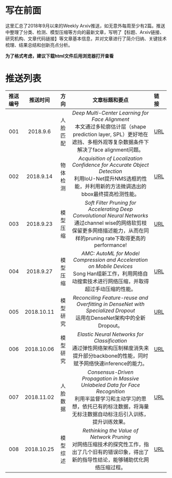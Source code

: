# 写在前面

这里汇总了2018年9月以来的Weekly Arxiv推送，如无意外每周至少有2篇。推送中整理了分类、检测、模型压缩等方向的最新文章，写明了【标题、Arxiv链接、研究机构、文章代码链接】等文章基本信息，并对文章进行了简介归纳、关键技术梳理、结果总结和创新亮点分析。

__为了格式考虑，建议下载html文件后用浏览器打开查看__

# 推送列表

|推送编号|  推送时间   |    方向   |     文章标题和要点    |     链接     |
|:-----:|:----------:|:--------:|:----------:|:-------------|
|  001  |  2018.9.6  |  人脸匹配 |  _Deep Multi-Center Learning for Face Alignment_ <br>本文通过多轮廓估计层（shape prediction layer, SPL）更好地在遮挡、多相外观等复杂数据条件下解决了face alignment问题。| [URL](https://github.com/luzhilin19951120/paperReadingMails/tree/master/2018/001) |
|  002  |  2018.9.14  | 物体检测 | _Acquisition of Localization Confidence for Accurate Object Detection_ <br>利用IoU-Net提升NMS选框的性能，并利用新的方法微调选出的bbox最终提高检测性能。| [URL](https://github.com/luzhilin19951120/paperReadingMails/tree/master/2018/002) |
|  003  |  2018.9.23  | 模型压缩 | _Soft Filter Pruning for Accelerating Deep Convolutional Neural Networks_ <br>通过channel wise的网络软剪枝保留更多网络描述能力，从而在同样的pruning rate下取得更高的performance!| [URL](https://github.com/luzhilin19951120/paperReadingMails/tree/master/2018/003) |
|  004  |  2018.9.27  | 模型压缩 | _AMC: AutoML for Model Compression and Acceleration on Mobile Devices_ <br>Song Han组新工作，利用网络自动搜索技术进行网络压缩，并取得超过手动压缩的性能。| [URL](https://github.com/luzhilin19951120/paperReadingMails/tree/master/2018/004) |
|  005  |  2018.10.11  | 模型研究 | _Reconciling Feature-reuse and Overfitting in DenseNet with Specialized Dropout_ <br>运用在DenseNet架构中的全新Dropout。| [URL](https://github.com/luzhilin19951120/paperReadingMails/tree/master/2018/005) |
|  006  |  2018.10.06  | 模型研究 | _Elastic Neural Networks for Classification_ <br>通过弹性网络架构压制梯度消失来提升部分backbone的性能，同时赋予网络快速inference的能力。| [URL](https://github.com/luzhilin19951120/paperReadingMails/tree/master/2018/006) |
|  007  |  2018.11.02  | 人脸数据 | _Consensus-Driven Propagation in Massive Unlabeled Data for Face Recognition_ <br>利用半监督学习和主动学习的思想，依托已有的标注数据，将海量无标注数据自动标注后引入训练，提升训练效果。| [URL](https://github.com/luzhilin19951120/paperReadingMails/tree/master/2018/008) |
|  008  |  2018.10.25  | 模型综述 | _Rethinking the Value of Network Pruning_ <br>对网络压缩技术的探究性工作，指出了几个旧有的错误印象，得出了新的指导性结论，能够辅助优化网络压缩过程。| [URL](https://github.com/luzhilin19951120/paperReadingMails/tree/master/2018/008) |